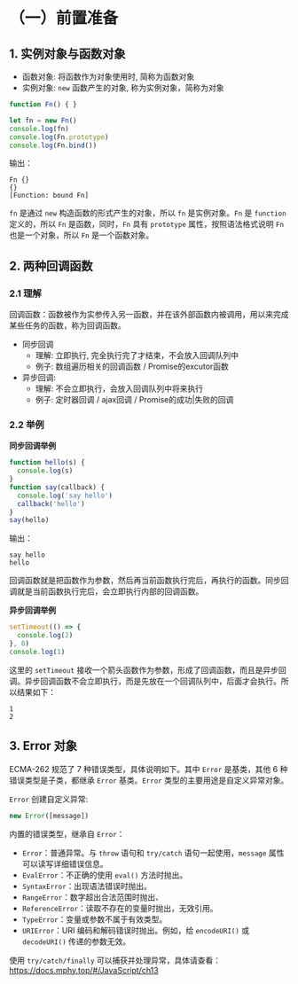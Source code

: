 # （一）前置准备

## 1. 实例对象与函数对象

- 函数对象: 将函数作为对象使用时, 简称为函数对象
- 实例对象: `new` 函数产生的对象, 称为实例对象，简称为对象

```js
function Fn() { }

let fn = new Fn()
console.log(fn)
console.log(Fn.prototype)
console.log(Fn.bind())
```
输出：
```
Fn {}
{}
[Function: bound Fn]
```

`fn` 是通过 `new` 构造函数的形式产生的对象，所以 `fn` 是实例对象。`Fn` 是 `function` 定义的，所以 `Fn` 是函数，同时，`Fn` 具有 `prototype` 属性，按照语法格式说明 `Fn` 也是一个对象，所以 `Fn` 是一个函数对象。

## 2. 两种回调函数

### 2.1 理解

回调函数：函数被作为实参传入另一函数，并在该外部函数内被调用，用以来完成某些任务的函数，称为回调函数。

- 同步回调
  - 理解: 立即执行, 完全执行完了才结束，不会放入回调队列中
  - 例子: 数组遍历相关的回调函数 / Promise的excutor函数
- 异步回调: 
  - 理解: 不会立即执行，会放入回调队列中将来执行
  - 例子: 定时器回调 / ajax回调 / Promise的成功|失败的回调

### 2.2 举例

**同步回调举例**

```js
function hello(s) {
  console.log(s)
}
function say(callback) {
  console.log('say hello')
  callback('hello')
}
say(hello)
```
输出：
```
say hello
hello
```
回调函数就是把函数作为参数，然后再当前函数执行完后，再执行的函数。同步回调就是当前函数执行完后，会立即执行内部的回调函数。

**异步回调举例**

```js
setTimeout(() => {
  console.log(2)
}, 0)
console.log(1)
```

这里的 `setTimeout` 接收一个箭头函数作为参数，形成了回调函数，而且是异步回调。异步回调函数不会立即执行，而是先放在一个回调队列中，后面才会执行。所以结果如下：
```
1
2
```

## 3. Error 对象

ECMA-262 规范了 7 种错误类型，具体说明如下。其中 `Error` 是基类，其他 6 种错误类型是子类，都继承 `Error` 基类。`Error` 类型的主要用途是自定义异常对象。

`Error` 创建自定义异常:
```js
new Error([message])
```

内置的错误类型，继承自 `Error`：
- `Error`：普通异常。与 `throw` 语句和 `try/catch` 语句一起使用，`message` 属性可以读写详细错误信息。
- `EvalError`：不正确的使用 `eval()` 方法时抛出。
- `SyntaxError`：出现语法错误时抛出。
- `RangeError`：数字超出合法范围时抛出、
- `ReferenceError`：读取不存在的变量时抛出，无效引用。
- `TypeError`：变量或参数不属于有效类型。
- `URIError`：URI 编码和解码错误时抛出。例如，给 `encodeURI()` 或 `decodeURI()` 传递的参数无效。

使用 `try/catch/finally` 可以捕获并处理异常，具体请查看：
https://docs.mphy.top/#/JavaScript/ch13